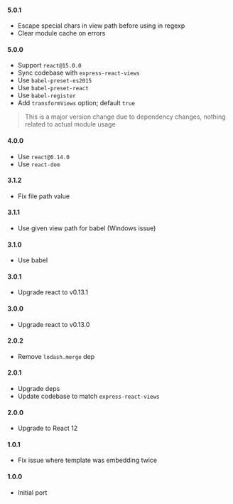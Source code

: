 #### 5.0.1
- Escape special chars in view path before using in regexp 
- Clear module cache on errors

#### 5.0.0
- Support `react@15.0.0`
- Sync codebase with `express-react-views`
- Use `babel-preset-es2015`
- Use `babel-preset-react`
- Use `babel-register`
- Add `transformViews` option; default `true`

> This is a major version change due to dependency changes, nothing related to actual module usage

#### 4.0.0
- Use `react@0.14.0`
- Use `react-dom`

#### 3.1.2
- Fix file path value

#### 3.1.1
- Use given view path for babel (Windows issue)

#### 3.1.0
- Use babel

#### 3.0.1
- Upgrade react to v0.13.1

#### 3.0.0
- Upgrade react to v0.13.0

#### 2.0.2
- Remove `lodash.merge` dep

#### 2.0.1
- Upgrade deps
- Update codebase to match `express-react-views`

#### 2.0.0

- Upgrade to React 12

#### 1.0.1

- Fix issue where template was embedding twice

#### 1.0.0 

- Initial port
